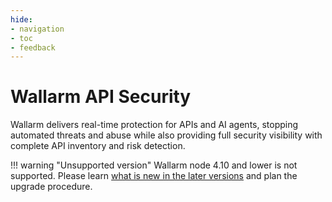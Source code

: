 ```yaml
---
hide:
- navigation
- toc
- feedback
---
```


# Wallarm API Security

Wallarm delivers real-time protection for APIs and AI agents, stopping automated threats and abuse while also providing full security visibility with complete API inventory and risk detection.

!!! warning "Unsupported version"
    Wallarm node 4.10 and lower is not supported. Please learn [what is new in the later versions](/updating-migrating/what-is-new/) and plan the upgrade procedure.

